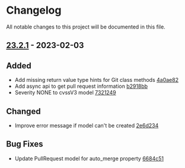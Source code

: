 # Changelog

All notable changes to this project will be documented in this file.

## [23.2.1] - 2023-02-03

## Added
* Add missing return value type hints for Git class methods [4a0ae82](https://github.com/greenbone/pontos/commit/4a0ae82)
* Add async api to get pull request information [b2918bb](https://github.com/greenbone/pontos/commit/b2918bb)
* Severity NONE to cvssV3 model [7321249](https://github.com/greenbone/pontos/commit/7321249)

## Changed
* Improve error message if model can't be created [2e6d234](https://github.com/greenbone/pontos/commit/2e6d234)

## Bug Fixes
* Update PullRequest model for auto_merge property [6684c51](https://github.com/greenbone/pontos/commit/6684c51)

[23.2.1]: https://github.com/greenbone/pontos/compare/v23.2.0...23.2.1